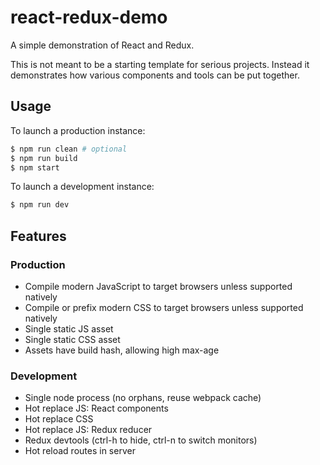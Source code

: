 # react-redux-demo

A simple demonstration of React and Redux.

This is not meant to be a starting template for serious projects. Instead it
demonstrates how various components and tools can be put together.

## Usage

To launch a production instance:
```sh
$ npm run clean # optional
$ npm run build
$ npm start
```

To launch a development instance:
```sh
$ npm run dev
```

## Features

### Production

* Compile modern JavaScript to target browsers unless supported natively
* Compile or prefix modern CSS to target browsers unless supported natively
* Single static JS asset
* Single static CSS asset
* Assets have build hash, allowing high max-age

### Development

* Single node process (no orphans, reuse webpack cache)
* Hot replace JS: React components
* Hot replace CSS
* Hot replace JS: Redux reducer
* Redux devtools (ctrl-h to hide, ctrl-n to switch monitors)
* Hot reload routes in server
